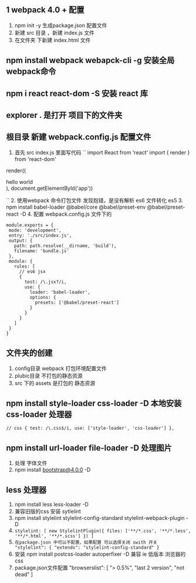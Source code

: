## 1 webpack 4.0 + 配置
 1. npm init -y  生成package.json 配置文件
 2. 新建 src 目录  ，新建 index.js 文件
 3. 在文件夹 下新建 index.html 文件
 
 ## npm install webpack webapck-cli -g  安装全局webpack命令
 ## npm i react react-dom -S 安装 react 库 
 ## explorer . 是打开 项目下的文件夹
 ## 根目录 新建 webpack.config.js 配置文件
  1. 首先 src index.js 里面写代码 
``
 import React from 'react'
import { render } from 'react-dom'

render((
  <div> hello world </div>
), document.getElementById('app')) 

``
2. 使用webpack 命令打包文件 发现抱错，是没有解析 es6 文件转化 es5
3. npm install babel-loader @babel/core @babel/preset-env @babel/preset-react -D
4. 配置 webpack.config.js 文件下的 
 ```
 module.exports = {
  mode: 'development',
  entry: './src/index.js',
  output: {
    path: path.resolve(__dirname, 'build'),
    filename: 'bundle.js'
  },
  module: {
    rules: [
      // es6 jsx
      { 
        test: /\.jsx?/i,
        use: {
          loader: 'babel-loader',
          options: {
            presets: ['@babel/preset-react']
          }
        }
      }
    ]
  }
}
```
## 文件夹的创建
 1. config目录 webpack 打包环境配置文件
 2. plubic目录 不打包的静态资源
 3. src 下的 assets 是打包的 静态资源

## npm install style-loader css-loader -D 本地安装 css-loader 处理器
``
 // css
      {
        test: /\.css$/i,
        use: ['style-loader', 'css-loader']
      },
  ``
## npm install url-loader file-loader -D    处理图片
 1. 处理 字体文件
 2. npm install bootstrap@4.0.0 -D

 ## less 处理器
  1. npm install less less-loader -D
  2. 兼容旧版的css 安装 sytlelint
  3. npm install stylelint stylelint-config-standard stylelint-webpack-plugin -D
  4. ``
      stylelint: [
        new StylelintPlugin({
          files: ['**/*.css', '**/*.less', '**/*.html', '**/*.scss']
        })
      ]
     ``
  5.   `` 在package.json 中可以不配置，如果配置 可以选择关闭 swith 开关
        "stylelint": {
            "extends": "stylelint-config-standard"
          }
  `` 
  6. 安装 npm install postcss-loader autoperfixer -D    兼容 ie 低版本 浏览器的css
  7. package.json文件配置 
   "browserslist": [
    "> 0.5%",
    "last 2 version",
    "not dead"
  ] 

